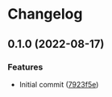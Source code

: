 # Changelog

## 0.1.0 (2022-08-17)


### Features

* Initial commit ([7923f5e](https://github.com/jacobsvante/pre-commit-sqlx-prepare/commit/7923f5e028bed5bd7d7d620905b18e82a26ae82c))

